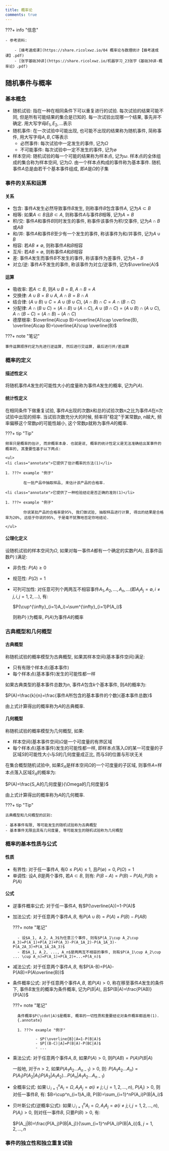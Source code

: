 ```yaml
---
title: 概率论
comments: true
---
```


???+ info "信息"

    - 参考资料:

        - [蜂考速成课](https://share.ricolxwz.io/04 概率论与数理统计【蜂考速成课】.pdf)
        - [张宇基础30讲](https://share.ricolxwz.io/机器学习_23张宇《基础30讲-概率论》.pdf)

## 随机事件与概率

### 基本概念

- 随机试验: 指在一种在相同条件下可以重复进行的试验. 每次试验的结果可能不同, 但是所有可能结果的集合是已知的. 每一次试验出现哪一个结果, 事先并不确定. 用大写字母$E_1, E_2, ...$表示
- 随机事件: 在一次试验中可能出现, 也可能不出现的结果称为随机事件, 简称事件, 用大写字母$A, B, C$等表示
    - 必然事件: 每次试验中一定发生的事件, 记为$\Omega$
    - 不可能事件: 每次试验中一定不发生的事件, 记为$\emptyset$
- 样本空间: 随机试验的每一个可能的结果称为样本点, 记为$\omega$. 样本点的全体组成的集合称为样本空间, 记为$\Omega$. 由一个样本点构成的事件称为基本事件. 随机事件$A$总是由若干个基本事件组成, 即$A$是$\Omega$的子集

### 事件的关系和运算

#### 关系

- 包含: 事件$A$发生必然导致事件$B$发生, 则称事件$B$包含事件$A$, 记为$A\subset B$
- 相等: 如果$A\subset B$且$B\subset A$, 则称事件$A$与事件$B$相等, 记为$A=B$
- 积/交: 事件$A$和事件$B$同时发生的事件, 称事件该事件为积/交事件, 记为$A\cap B$或$AB$
- 和/并: 事件$A$和事件$B$至少有一个发生的事件, 称该事件为和/并事件, 记为$A\cup B$
- 相容: 若$AB\neq \emptyset$, 则称事件$A$和$B$相容
- 互斥: 若$AB= \emptyset$, 则称事件$A$和$B$相容
- 差: 事件$A$发生而事件$B$不发生的事件, 称该事件为差事件, 记为$A-B$
- 对立/逆: 事件$A$不发生的事件, 称该事件为对立/逆事件, 记为$\overline{A}$

#### 运算

- 吸收率: 若$A\subset B$, 则$A\cup B=B$, $A\cap B=A$
- 交换律: $A\cup B=B\cup A$, $A\cap B=B\cap A$
- 结合律: $(A\cup B)\cup C=A\cup (B\cup C)$, $(A\cap B)\cap C=A\cap (B\cap C)$
- 分配律: $A\cap (B\cup C)=(A\cap B)\cup (A\cap C)$, $A\cup (B\cap C)=(A\cup B)\cap (A\cup C)$, $A\cap (B-C)=(A\cap B)-(A\cap C)$
- 德摩根率: $\overline{A\cup B}=\overline{A}\cap \overline{B}, \overline{A\cap B}=\overline{A}\cup \overline{B}$

???+ note "笔记"

    事件运算顺序约定为先进行逆运算, 然后进行交运算, 最后进行并/差运算

### 概率的定义

#### 描述性定义

将随机事件$A$发生的可能性大小的度量称为事件$A$发生的概率, 记为$P(A)$.

#### 统计性定义

在相同条件下做重复试验, 事件$A$出现的次数$k$和总的试验次数$n$之比为事件$A$在$n$次试验中出现的频率. 当试验次数充分大的时候, 频率将"稳定"于某常数$p$, $n$越大, 频率偏移这个常数$p$的可能性越小, 这个常数$p$就称为事件$A$的概率.

???+ tip "Tip"

    频率只是概率的估计, 而非概率本身. 也就是说, 概率的统计性定义是无法准确给出某事件的概率的, 其重要性基于以下两点: 

    <ul>
    <li class="annotate">它提供了估计概率的方法(1)</li>

    1. ???+ example "例子"

            在一批产品中抽取样品, 来估计该产品的合格率.

    <li class="annotate">它提供了一种检验结论是否正确的准则(1)</li>

    1. ???+ example "例子"

            你说某批产品的合格率是95%, 我们做试验, 抽取样品进行计算, 得出的结果是合格率为20%, 远低于你说的95%, 于是毫不犹豫地否定你地结论.

    </ul>

#### 公理化定义 

设随机试验的样本空间为$\Omega$, 如果对每一事件$A$都有一个确定的实数$P(A)$, 且事件函数$P(\cdot)$满足:

- 非负性: $P(A)\geq 0$
- 规范性: $P(\Omega)=1$
- 可列可加性: 对任意可列个两两互不相容事件$A_1, A_2, ..., A_n, ...$(即$A_iA_j=\emptyset, i\neq j, i, j=1, 2, ...$), 有:

    $P(\cup^{\infty}_{i=1}A_i)=\sum^{\infty}_{i=1}P(A_i)$

    则称$P(\cdot)$为概率, $P(A)$为事件$A$的概率

### 古典概型和几何概型

#### 古典概型

称随机试验的概率模型为古典概型, 如果其样本空间(基本事件空间)满足: 

- 只有有限个样本点(基本事件)
- 每个样本点(基本事件)发生的可能性都一样

如果古典类型的基本事件总数为$n$, 事件$A$包含$k$个基本事件, 则$A$的概率为:

$P(A)=\frac{k}{n}=\frac{事件A所包含的基本事件的个数}{基本事件总数}$

由上式计算得出的概率称为$A$的古典概率.

#### 几何概型

称随机试验的概率模型为几何概型, 如果:

- 样本空间(基本事件空间)$\Omega$是一个可度量的有界区域
- 每个样本点(基本事件)发生的可能性都一样, 即样本点落入$\Omega$的某一可度量的子区域$S$的可能性大小与$S$的几何度量成正比, 而与$S$的位置与形状无关

在集合概型随机试验中, 如果$S_A$是样本空间$\Omega$的一个可度量的子区域, 则事件$A=$样本点落入区域$S_A$的概率为: 

$P(A)=\frac{S_A的几何度量}{\Omega的几何度量}$

由上式计算得出的概率称为$A$的几何概率.

???+ tip "Tip"

    古典概型和几何概型的区别: 
    
    - 基本事件有限, 等可能发生的随机试验称为古典概型
    - 基本事件无限且具有几何度量, 等可能发生的随机试验称为几何概型

### 概率的基本性质与公式

#### 性质

- 有界性: 对于任一事件$A$, 有$0\leq P(A)\leq 1$, 且$P(\emptyset)=0, P(\Omega)=1$
- 单调性: 设$A, B$是两个事件, 若$A\subset B$, 则有: $P(B-A)=P(B)-P(A), P(B)\geq P(A)$

#### 公式

- 逆事件概率公式: 对于任一事件$A$, 有$P(\overline{A})=1-P(A)$
- 加法公式: 对于任意两个事件$A, B$, 有$P(A\cup B)=P(A)+P(B)-P(AB)$

    ???+ note "笔记"

        - 设$A_1, A_2, A_3$为任意三个事件, 则有$P(A_1\cup A_2\cup A_3)=P(A_1)+P(A_2)+P(A_3)-P(A_1A_2)-P(A_1A_3)-P(A_2A_3)+P(A_1A_2A_3)$
        - 若$A_1, A_2, ..., A_n$是两两互不相容的事件, 则有$P(A_1\cup A_2\cup ... \cup A_n)=P(A_1)+P(A_2)+...+P(A_n)$

- 减法公式: 对于任意两个事件$A, B$, 有$P(A-B)=P(A)-P(AB)=P(A\overline{B})$
- 条件概率公式: 对于任意两个事件$A, B$, 若$P(A)>0$, 称在移至事件$A$发生的条件下, 事件$B$发生的概率为条件概率, 记为$P(B|A)$, 且$P(B|A)=\frac{P(AB)}{P(A)}$

    ???+ note "笔记"

        条件概率$P(\cdot|A)$是概率, 概率的一切性质和重要结论对条件概率都适用(1). 
        {.annotate}

        1. ???+ example "例子"

                - $P(\overline{B}|A=1-P(B|A)$
                - $P[(B-C)|A]=P(B|A)-P(BC|A)$
                - ...

- 乘法公式: 对于任意两个事件$A, B$, 如果$P(A)>0$, 则$P(AB)=P(A)P(B|A)$

    一般地, 对于$n>2$, 如果$P(A_1A_2...A_{n-1})>0$, 则: $P(A_1A_2...A_n)=P(A_1)P(A_2|A_1)P(A_3|A_1A_2)...P(A_n|A_1A_2...A_{n-1})$

- 全概率公式: 如果$\cup^n_{i=1}A_i = \Omega, A_iA_j=\emptyset(i\neq j; i, j=1, 2, ..., n)$, $P(A_i)>0$, 则对任一事件$B$, 有: $B=\cup^n_{i=1}A_iB, P(B)=\sum_{i=1}^nP(A_i)P(B|A_i)$

- 贝叶斯公式(逆概率公式): 如果$\cup^n_{i=1}A_i = \Omega, A_iA_j=\emptyset(i\neq j; i, j=1, 2, ..., n)$, $P(A_i)>0$, 则对任一事件$B$, 只要$P(B)>0$, 有:

    $P(A_j|B)=\frac{P(A_j)P(B|A_j)}{\sum_{i=1}^nP(A_i)P(B|A_i)}$, $j=1, 2, ..., n$

### 事件的独立性和独立重复试验

